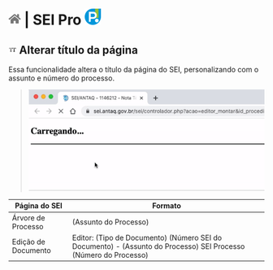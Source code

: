 # [![Home](../img/home.png)](../) |  SEI Pro ![Icone](../img/icon-32.png)

## ![SEI Pro Título da página](../img/icon-titulopagina.png) Alterar título da página

Essa funcionalidade altera o título da página do SEI, personalizando com o assunto e número do processo.

> ![Tela Estilo de Tabelas](../img/tela-titulopagina.gif) 

|  Página do SEI  |  Formato |
| ------------------- |  ------------------- | 
|  Árvore de Processo |  (Assunto do Processo) | SEI Processo (Número do Processo)  |
|  Edição de Documento |  Editor: (Tipo de Documento) (Número SEI do Documento) - (Assunto do Processo)  SEI Processo (Número do Processo)  |
